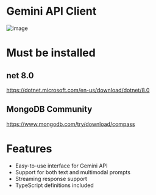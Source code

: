 # Gemini API Client
![image](https://github.com/user-attachments/assets/3bc07686-2daf-4c34-af39-3f82c1a0fade)

# Must be installed
## net 8.0
https://dotnet.microsoft.com/en-us/download/dotnet/8.0
## MongoDB Community
https://www.mongodb.com/try/download/compass

# Features

- Easy-to-use interface for Gemini API
- Support for both text and multimodal prompts
- Streaming response support
- TypeScript definitions included


